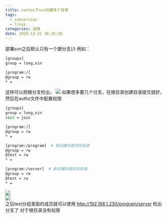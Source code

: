 ```yaml
---
title: centos下svn创建多个目录
tags:
  - subversion
  - linux
categories: 运维
date: 2020-12-31 18:26:20
---
```

部署svn之后默认只有一个跟分支(/)
例如：
```bash
[groups]
group = long,xin

[program:/]
@group = rw
* = 
```
这样可以把根分支检出，
![](../34.png)
如果想多要几个分支，在根目录创建目录提交就好，然后在authz文件中配置权限


```bash
[groups]
group = long,xin
test = join

[program:/]
@group = rw
* = 

[program:/program]  # 新创建并提交的目录
@group = rw
@test = rw
* = 

[program:/server]  # 新创建并提交的目录
@group = rw
@test = rw
* = 
```
![](../35.png)
<br/>![](../36.png)<br/>
之后test分组里面的成员就可以使用  http://192.168.1.230/program/server  检出分支了
对于根目录没有权限
